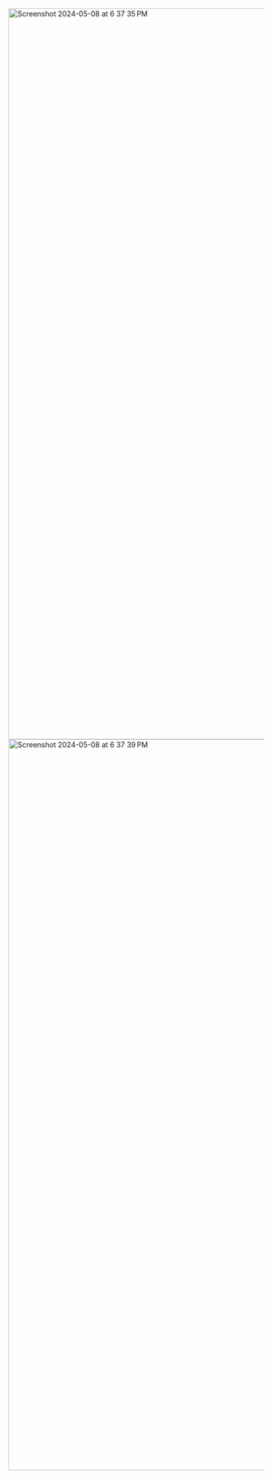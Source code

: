 <img width="1440" alt="Screenshot 2024-05-08 at 6 37 35 PM" src="https://github.com/hprasadsakhare/Soroban-Internship-Bootcamp/assets/119033333/55f48194-70ef-4b93-a50a-a3cbff4f223e">

<img width="1440" alt="Screenshot 2024-05-08 at 6 37 39 PM" src="https://github.com/hprasadsakhare/Soroban-Internship-Bootcamp/assets/119033333/724667cf-b368-4a43-8dbe-bda1bc7ed47e">
